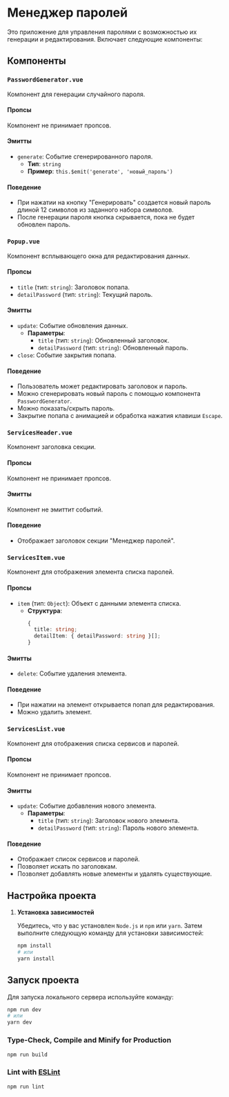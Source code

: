 # Менеджер паролей

Это приложение для управления паролями с возможностью их генерации и редактирования. Включает следующие компоненты:

## Компоненты

### `PasswordGenerator.vue`

Компонент для генерации случайного пароля.

#### Пропсы

Компонент не принимает пропсов.

#### Эмитты

- `generate`: Событие сгенерированного пароля.
  - **Тип**: `string`
  - **Пример**: `this.$emit('generate', 'новый_пароль')`

#### Поведение

- При нажатии на кнопку "Генерировать" создается новый пароль длиной 12 символов из заданного набора символов.
- После генерации пароля кнопка скрывается, пока не будет обновлен пароль.

### `Popup.vue`

Компонент всплывающего окна для редактирования данных.

#### Пропсы

- `title` (тип: `string`): Заголовок попапа.
- `detailPassword` (тип: `string`): Текущий пароль.

#### Эмитты

- `update`: Событие обновления данных.
  - **Параметры**:
    - `title` (тип: `string`): Обновленный заголовок.
    - `detailPassword` (тип: `string`): Обновленный пароль.
- `close`: Событие закрытия попапа.

#### Поведение

- Пользователь может редактировать заголовок и пароль.
- Можно сгенерировать новый пароль с помощью компонента `PasswordGenerator`.
- Можно показать/скрыть пароль.
- Закрытие попапа с анимацией и обработка нажатия клавиши `Escape`.

### `ServicesHeader.vue`

Компонент заголовка секции.

#### Пропсы

Компонент не принимает пропсов.

#### Эмитты

Компонент не эмиттит событий.

#### Поведение

- Отображает заголовок секции "Менеджер паролей".

### `ServicesItem.vue`

Компонент для отображения элемента списка паролей.

#### Пропсы

- `item` (тип: `Object`): Объект с данными элемента списка.
  - **Структура**:
    ```typescript
    {
      title: string;
      detailItem: { detailPassword: string }[];
    }
    ```

#### Эмитты

- `delete`: Событие удаления элемента.

#### Поведение

- При нажатии на элемент открывается попап для редактирования.
- Можно удалить элемент.

### `ServicesList.vue`

Компонент для отображения списка сервисов и паролей.

#### Пропсы

Компонент не принимает пропсов.

#### Эмитты

- `update`: Событие добавления нового элемента.
  - **Параметры**:
    - `title` (тип: `string`): Заголовок нового элемента.
    - `detailPassword` (тип: `string`): Пароль нового элемента.

#### Поведение

- Отображает список сервисов и паролей.
- Позволяет искать по заголовкам.
- Позволяет добавлять новые элементы и удалять существующие.

## Настройка проекта

1. **Установка зависимостей**

   Убедитесь, что у вас установлен `Node.js` и `npm` или `yarn`. Затем выполните следующую команду для установки зависимостей:

   ```bash
   npm install
   # или
   yarn install

## Запуск проекта

  Для запуска локального сервера используйте команду:
  
  ```bash
  npm run dev
  # или
  yarn dev

  ```

### Type-Check, Compile and Minify for Production

```sh
npm run build
```

### Lint with [ESLint](https://eslint.org/)

```sh
npm run lint
```
#
